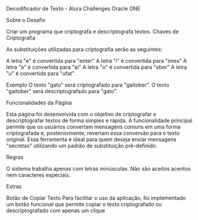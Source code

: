  Decodificador de Texto - Alura Challenges Oracle ONE

Sobre o Desafio

Criar um programa que criptografa e descriptografa textos. Chaves de Criptografia

As substituições utilizadas para criptografia serão as seguintes:

A letra "e" é convertida para "enter" A letra "i" é convertida para "imes" A letra "a" é convertida para "ai" A letra "o" é convertida para "ober" A letra "u" é convertida para "ufat"

Exemplo O texto "gato" será criptografado para "gaitober". O texto "gaitober" será descriptografado para "gato".

Funcionalidades da Página

Esta página foi desenvolvida com o objetivo de criptografar e descriptografar textos de forma simples e rápida. A funcionalidade principal permite que os usuários convertam mensagens comuns em uma forma criptografada e, posteriormente, revertam essa conversão para o texto original. Essa ferramenta é ideal para quem deseja enviar mensagens "secretas" utilizando um padrão de substituição pré-definido.

Regras

O sistema trabalha apenas com letras minúsculas. Não são aceitos acentos nem caracteres especiais.

Extras

Botão de Copiar Texto Para facilitar o uso da aplicação, foi implementado um botão funcional que permite copiar o texto criptografado ou descriptografado com apenas um clique
